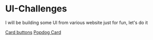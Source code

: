 # UI-Challenges
I will be building some UI from various website just for fun, let's do it

[Card buttons](https://herico.github.io/UI-Challenges/card-buttons/ "Card buttons")
[Popdog Card](https://herico.github.io/UI-Challenges/popdog-card/ "Popdog Card")
